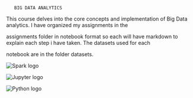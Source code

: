 
  
       BIG DATA ANALYTICS




   This	course delves into the core concepts and implementation of Big Data analytics.  I have organized my assignments in the 

assignments folder in notebook format so each will have markdown to explain each step i have taken.  The datasets used for each

notebook are in the folder datasets.

  

 ![Spark logo](https://spark.apache.org/images/spark-logo-trademark.png)







![Jupyter logo](http://jupyter.org/assets/main-logo.svg)











![Python logo](https://www.python.org/static/img/python-logo.png)
